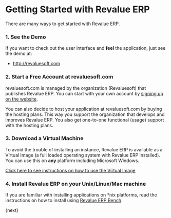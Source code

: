 # Getting Started with Revalue ERP

There are many ways to get started with Revalue ERP.

### 1\. See the Demo

If you want to check out the user interface and **feel** the application, just
see the demo at:

  * <http://revaluesoft.com>

### 2\. Start a Free Account at revaluesoft.com


revaluesoft.com is managed by the organization (Revaluesoft) that publishes Revalue ERP.
You can start with your own account by [signing up on the
website](http://revaluesoft.com).

You can also decide to host your application at revaluesoft.com by buying the
hosting plans. This way you support the organization that develops and
improves Revalue ERP. You also get one-to-one functional (usage) support with the
hosting plans.

### 3\. Download a Virtual Machine

To avoid the trouble of installing an instance, Revalue ERP is available as a
Virtual Image (a full loaded operating system with Revalue ERP installed). You can
use this on **any** platform including Microsoft Windows.

[Click here to see instructions on how to use the Virtual
Image](http://revaluesoft.com)

### 4\. Install Revalue ERP on your Unix/Linux/Mac machine

If you are familiar with installing applications on *nix platforms, read the instructions on how to install using [Revalue ERP Bench](https://github.com/elba7r/platform-v9).

{next}
